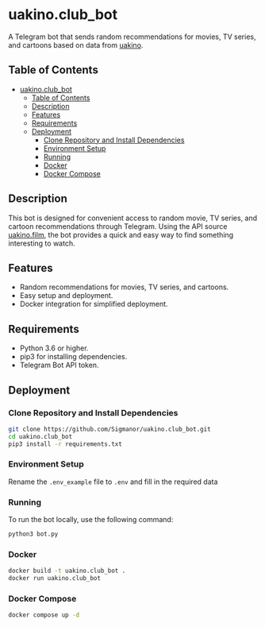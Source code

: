 # uakino.club_bot

A Telegram bot that sends random recommendations for movies, TV series, and cartoons based on data from [uakino](https://uakino.film).

## Table of Contents

- [uakino.club\_bot](#uakinoclub_bot)
  - [Table of Contents](#table-of-contents)
  - [Description](#description)
  - [Features](#features)
  - [Requirements](#requirements)
  - [Deployment](#deployment)
    - [Clone Repository and Install Dependencies](#clone-repository-and-install-dependencies)
    - [Environment Setup](#environment-setup)
    - [Running](#running)
    - [Docker](#docker)
    - [Docker Compose](#docker-compose)

## Description

This bot is designed for convenient access to random movie, TV series, and cartoon recommendations through Telegram. Using the API source [uakino.film](https://uakino.film), the bot provides a quick and easy way to find something interesting to watch.

## Features

- Random recommendations for movies, TV series, and cartoons.
- Easy setup and deployment.
- Docker integration for simplified deployment.

## Requirements

- Python 3.6 or higher.
- pip3 for installing dependencies.
- Telegram Bot API token.

## Deployment

### Clone Repository and Install Dependencies

```bash
git clone https://github.com/Sigmanor/uakino.club_bot.git
cd uakino.club_bot
pip3 install -r requirements.txt
```

### Environment Setup
Rename the `.env_example` file to `.env` and fill in the required data

### Running
To run the bot locally, use the following command:

```bash
python3 bot.py
```

### Docker

```bash
docker build -t uakino.club_bot .
docker run uakino.club_bot
```

### Docker Compose

```bash
docker compose up -d
```